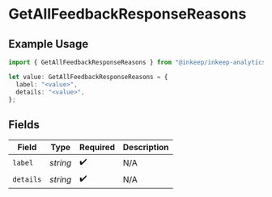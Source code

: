 # GetAllFeedbackResponseReasons

## Example Usage

```typescript
import { GetAllFeedbackResponseReasons } from "@inkeep/inkeep-analytics/models/components";

let value: GetAllFeedbackResponseReasons = {
  label: "<value>",
  details: "<value>",
};
```

## Fields

| Field              | Type               | Required           | Description        |
| ------------------ | ------------------ | ------------------ | ------------------ |
| `label`            | *string*           | :heavy_check_mark: | N/A                |
| `details`          | *string*           | :heavy_check_mark: | N/A                |
